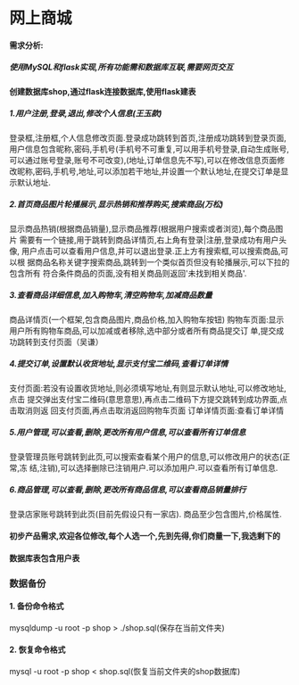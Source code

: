 # 网上商城

#### 需求分析:
##### 使用MySQL和flask实现,所有功能需和数据库互联,需要网页交互
#### 创建数据库shop,通过flask连接数据库,使用flask建表
##### 1.用户注册,登录,退出,修改个人信息(王玉款)
登录框,注册框,个人信息修改页面.登录成功跳转到首页,注册成功跳转到登录页面,
用户信息包含昵称,密码,手机号(手机号不可重复,可以用手机号登录,自动生成账号,
可以通过账号登录,账号不可改变),(地址,订单信息先不写),可以在修改信息页面修
改昵称,密码,手机号,地址,可以添加若干地址,并设置一个默认地址,在提交订单是显
示默认地址.

##### 2.首页商品图片轮播展示,显示热销和推荐购买,搜索商品(万松)
显示商品热销(根据商品销量),显示商品推荐(根据用户搜索或者浏览),每个商品图片
需要有一个链接,用于跳转到商品详情页,右上角有登录|注册,登录成功有用户头像,
用户点击可以查看用户信息,并可以退出登录.正上方有搜索框,可以搜索商品,可以根
据商品名称关键字搜索商品,跳转到一个类似首页但没有轮播展示,可以下拉的包含所有
符合条件商品的页面,没有相关商品则返回'未找到相关商品'.

##### 3.查看商品详细信息,加入购物车,清空购物车,加减商品数量
商品详情页(一个框架,包含商品图片,商品价格,加入购物车按钮)
购物车页面:显示用户所有购物车商品,可以加减或者移除,选中部分或者所有商品提交订
单,提交成功跳转到支付页面（吴谦）

##### 4.提交订单,设置默认收货地址,显示支付宝二维码,查看订单详情
支付页面:若没有设置收货地址,则必须填写地址,有则显示默认地址,可以修改地址,点击
提交弹出支付宝二维码(意思意思),再点击二维码下方提交跳转到成功界面,点击取消则返
回支付页面,再点击取消返回购物车页面
订单详情页面:查看订单详情

##### 5.用户管理,可以查看,删除,更改所有用户信息,可以查看所有订单信息
登录管理员账号跳转到此页,可以搜索查看某个用户的信息,可以修改用户的状态(正常,冻
结,注销),可以选择删除已注销用户.可以添加用户.可以查看所有订单信息.

##### 6.商品管理,可以查看,删除,更改所有商品信息,可以查看商品销量排行
登录店家账号跳转到此页(目前先假设只有一家店).
商品至少包含图片,价格属性.

#### 初步产品需求,欢迎各位修改,每个人选一个,先到先得,你们商量一下,我选剩下的
#### 数据库表包含用户表
### 数据备份
#### 1. 备份命令格式
mysqldump -u root -p shop > ./shop.sql(保存在当前文件夹)

#### 2. 恢复命令格式
mysql -u root -p shop < shop.sql(恢复当前文件夹的shop数据库)

